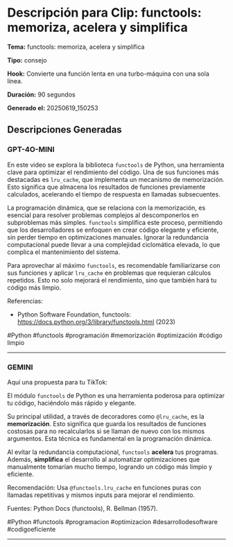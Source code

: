 # Descripción para Clip: functools: memoriza, acelera y simplifica

**Tema:** functools: memoriza, acelera y simplifica

**Tipo:** consejo

**Hook:** Convierte una función lenta en una turbo-máquina con una sola línea.

**Duración:** 90 segundos

**Generado el:** 20250619_150253

## Descripciones Generadas

### GPT-4O-MINI

En este video se explora la biblioteca `functools` de Python, una herramienta clave para optimizar el rendimiento del código. Una de sus funciones más destacadas es `lru_cache`, que implementa un mecanismo de memorización. Esto significa que almacena los resultados de funciones previamente calculados, acelerando el tiempo de respuesta en llamadas subsecuentes. 

La programación dinámica, que se relaciona con la memorización, es esencial para resolver problemas complejos al descomponerlos en subproblemas más simples. `functools` simplifica este proceso, permitiendo que los desarrolladores se enfoquen en crear código elegante y eficiente, sin perder tiempo en optimizaciones manuales. Ignorar la redundancia computacional puede llevar a una complejidad ciclomática elevada, lo que complica el mantenimiento del sistema.

Para aprovechar al máximo `functools`, es recomendable familiarizarse con sus funciones y aplicar `lru_cache` en problemas que requieran cálculos repetidos. Esto no solo mejorará el rendimiento, sino que también hará tu código más limpio.

Referencias: 
- Python Software Foundation, functools: https://docs.python.org/3/library/functools.html (2023)

#Python #functools #programación #memorización #optimización #código limpio

---

### GEMINI

Aquí una propuesta para tu TikTok:

El módulo `functools` de Python es una herramienta poderosa para optimizar tu código, haciéndolo más rápido y elegante.

Su principal utilidad, a través de decoradores como `@lru_cache`, es la **memorización**. Esto significa que guarda los resultados de funciones costosas para no recalcularlos si se llaman de nuevo con los mismos argumentos. Esta técnica es fundamental en la programación dinámica.

Al evitar la redundancia computacional, `functools` **acelera** tus programas. Además, **simplifica** el desarrollo al automatizar optimizaciones que manualmente tomarían mucho tiempo, logrando un código más limpio y eficiente.

Recomendación: Usa `@functools.lru_cache` en funciones puras con llamadas repetitivas y mismos inputs para mejorar el rendimiento.

Fuentes: Python Docs (functools), R. Bellman (1957).

#Python
#functools
#programacion
#optimizacion
#desarrollodesoftware
#codigoeficiente

---

